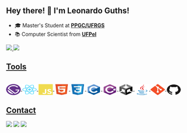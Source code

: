 ## Hey there! 👋 I'm Leonardo Guths!

- 🎓 Master's Student at **[PPGC/UFRGS](https://www.inf.ufrgs.br/ppgc/)**
- 📚 Computer Scientist from **[UFPel](https://portal.ufpel.edu.br/)**

<div>
  <a href="https://github.com/LeonardoGuths">
  <img height="180em" src="https://github-readme-stats.vercel.app/api?username=LeonardoGuths&show_icons=true&theme=chartreuse-dark&include_all_commits=true&count_private=true&border_radius=20&border_color=000000&icon_color=7ffe00&hide_rank=true&custom_title=%3Cdiv%20className=%22github-status%22%3E"/>
  <img height="180em" src="https://github-readme-stats.vercel.app/api/top-langs/?username=LeonardoGuths&layout=compact&langs_count=7&theme=chartreuse-dark&border_radius=20&border_color=000000&hide=mathematica,shaderlab,hlsl&custom_title=console.log(topLanguages);"/>
</div>
  
## Tools
<div style="display: inline_block"><br>
  <img align="center" alt="Guths-Gatsby" height="30" width="40" src="https://raw.githubusercontent.com/devicons/devicon/master/icons/gatsby/gatsby-original.svg">
  <img align="center" alt="Guths-React" height="30" width="40" src="https://raw.githubusercontent.com/devicons/devicon/master/icons/react/react-original.svg">
  <img align="center" alt="Guths-Js" height="30" width="40" src="https://raw.githubusercontent.com/devicons/devicon/master/icons/javascript/javascript-plain.svg">
  <img align="center" alt="Guths-HTML" height="30" width="40" src="https://raw.githubusercontent.com/devicons/devicon/master/icons/html5/html5-original.svg">
  <img align="center" alt="Guths-CSS" height="30" width="40" src="https://raw.githubusercontent.com/devicons/devicon/master/icons/css3/css3-original.svg">
  <img align="center" alt="Guths-C" height="30" width="40" src="https://raw.githubusercontent.com/devicons/devicon/master/icons/c/c-original.svg">
  <img align="center" alt="Guths-CSharp" height="30" width="40" src="https://raw.githubusercontent.com/devicons/devicon/master/icons/csharp/csharp-original.svg">
  <img align="center" alt="Guths-Unity" height="30" width="40" src="https://raw.githubusercontent.com/devicons/devicon/master/icons/unity/unity-original.svg">
  <img align="center" alt="Guths-Java" height="30" width="40" src="https://raw.githubusercontent.com/devicons/devicon/master/icons/java/java-original.svg">
  <img align="center" alt="Guths-Git" height="30" width="40" src="https://raw.githubusercontent.com/devicons/devicon/master/icons/git/git-original.svg">
  <img align="center" alt="Guths-GitHub" height="30" width="40" src="https://raw.githubusercontent.com/devicons/devicon/master/icons/github/github-original.svg">
</div>
  
  ## Contact
  
<div>
  <a href="https://www.linkedin.com/in/leonardoguths" target="_blank"><img src="https://img.shields.io/badge/-LinkedIn-%230077B5?style=for-the-badge&logo=linkedin&logoColor=white" target="_blank"></a>
  <a href="https://instagram.com/leonardoguths" target="_blank"><img src="https://img.shields.io/badge/-Instagram-%23E4405F?style=for-the-badge&logo=instagram&logoColor=white" target="_blank"></a>
    <a href = "mailto:guths.contact@gmail.com"><img src="https://img.shields.io/badge/-Gmail-%23333?style=for-the-badge&logo=gmail&logoColor=white" target="_blank"></a>
</div>
